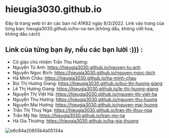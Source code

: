 # hieugia3030.github.io
Đây là trang web tri ân các bạn nữ A1K62 ngày 8/3/2022.
Link vào trang của từng bạn: hieugia3030.github.io/ho-va-ten.(không dấu, không viết hoa, không dấu cách) 

## Link của từng bạn ây, nếu các bạn lười :))) : 
- Cô giáo chủ nhiệm Trần Thu Hương: [](https://hieugia3030.github.io/tran-thu-huong)
- Nguyễn Tú Anh: https://hieugia3030.github.io/nguyen-tu-anh
- Nguyễn Ngọc Bích: https://hieugia3030.github.io/nguyen-ngoc-bich
- Hà Minh Châu: https://hieugia3030.github.io/ha-minh-chau
- Bùi Thị Hương Giang: https://hieugia3030.github.io/bui-thi-huong-giang
- Lê Thị Hương Giang: https://hieugia3030.github.io/le-thi-huong-giang
- Nguyễn Thị Việt Hà: https://hieugia3030.github.io/nguyen-thi-viet-ha
- Nguyễn Thu Hương: https://hieugia3030.github.io/nguyen-thu-huong
- Nguyễn Mai Hương: https://hieugia3030.github.io/nguyen-mai-huong
- Trần Thị Thuý Nga: https://hieugia3030.github.io/tran-thi-thuy-nga
- Trần Mỹ Na: https://hieugia3030.github.io/tran-my-na
- Hà Gia Thương: https://hieugia3030.github.io/ha-gia-thuong


![e6c84a20855b4a05134a](https://user-images.githubusercontent.com/79356608/157152277-0823614b-6d75-4cc1-abee-dd7e7dea6e63.jpeg)
